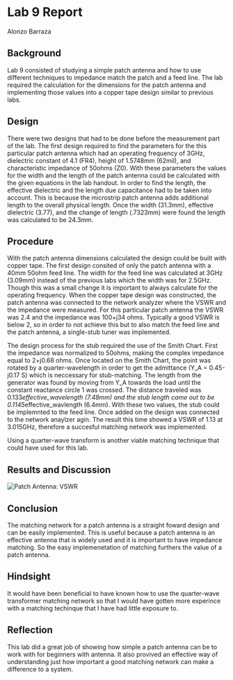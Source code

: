# Lab 9 Report
Alonzo Barraza 

## Background
Lab 9 consisted of studying a simple patch antenna and how to use different techniques to impedance match the patch and a feed line. The lab required the calculation for the dimensions for the patch antenna and implementing those values into a copper tape design similar to previous labs.    

## Design
There were two designs that had to be done before the measurement part of the lab. The first design required to find the parameters for the this particular patch antenna which had an operating frequency of 3GHz, dielectric constant of 4.1 (FR4), height of 1.5748mm (62mil), and characteristic impedance of 50ohms (Z0). With these parameters the values for the width and the length of the patch antenna could be calculated with the given equations in the lab handout. In order to find the length, the effective dielectric and the length due capacitance had to be taken into account. This is because the microstrip patch antenna adds additional length to the overall physical length. Once the width (31.3mm), effective dielectric (3.77), and the change of length (.7323mm) were found the length was calculated to be 24.3mm.  

## Procedure
With the patch antenna dimensions calculated the design could be built with copper tape. The first design consited of only the patch antenna with a 40mm 50ohm feed line. The width for the feed line was calculated at 3GHz (3.09mm) instead of the previous labs which the width was for 2.5GHz. Though this was a small change it is important to always calculate for the operating frequency. When the copper tape design was constructed, the patch antenna was connected to the network analyzer where the VSWR and the impedance were measured. For this particular patch antenna the VSWR was 2.4 and the impedance was 100+j34 ohms. Typically a good VSWR is below 2, so in order to not achieve this but to also match the feed line and the patch antenna, a single-stub tuner was implemented.

The design process for the stub required the use of the Smith Chart. First the impedance was normalized to 50ohms, making the complex impedance equal to 2+j0.68 ohms. Once located on the Smith Chart, the point was rotated by a quarter-wavelength in order to get the admittance (Y_A = 0.45-j0.17 S) which is neccessary for stub-matching. The length from the generator was found by moving from Y_A towards the load until the constant reactance circle 1 was crossed. The distance traveled was 0.133*effective_wavelength (7.48mm) and the stub length came out to be 0.1145*effective_wavlength (6.4mm). With these two values, the stub could be implemnted to the feed line. Once added on the design was connected to the network anaylzer agin. The result this time showed a VSWR of 1.13 at 3.015GHz, therefore a succesful matching network was implemented.

Using a quarter-wave transform is another viable matching technique that could have used for this lab.

## Results and Discussion
![Patch Antenna: VSWR](https://github.com/CourseReps/ECEN452-Spring2016/blob/master/Students/alonzo_barraza/Lab9/patch_vswr.png)<br>

## Conclusion
The matching network for a patch antenna is a straight foward design and can be easily implemented. This is useful because a patch antenna is an effective antenna that is widely used and it is important to have impedance matching. So the easy implemenetation of matching furthers the value of a patch antenna. 

## Hindsight
It would have been beneficial to have known how to use the quarter-wave transformer matching network so that I would have gotten more experince with a matching techinque that I have had little exposure to.

## Reflection
This lab did a great job of showing how simple a patch antenna can be to work with for beginners with antenna. It also provived an effective way of understanding just how important a good matching network can make a difference to a system. 
